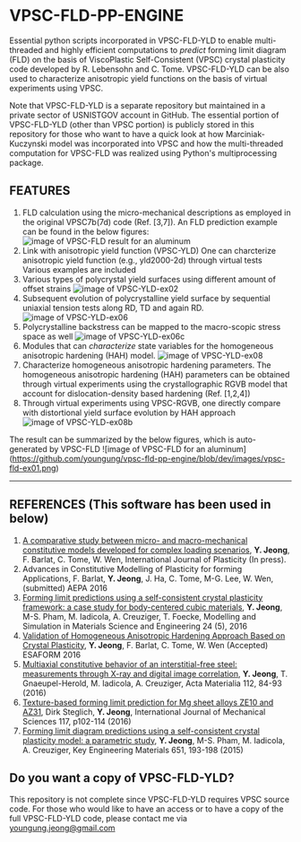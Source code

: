# VPSC-FLD-PP-ENGINE
Essential python scripts incorporated in VPSC-FLD-YLD to enable multi-threaded and
highly efficient computations to *predict* forming limit diagram (FLD) on the basis of
ViscoPlastic Self-Consistent (VPSC) crystal plasticity code developed by R. Lebensohn and C. Tome.
VPSC-FLD-YLD can be also used to characterize anisotropic yield functions on the basis of virtual experiments using VPSC.

Note that VPSC-FLD-YLD is a separate repository but maintained in a private sector of USNISTGOV account in GitHub.
The essential portion of VPSC-FLD-YLD (other than VPSC portion) is publicly stored in this repository
for those who want to have a quick look at how Marciniak-Kuczynski model was incorporated into VPSC and how the multi-threaded
computation for VPSC-FLD was realized using Python's multiprocessing package.


## FEATURES
1. FLD calculation using the micro-mechanical descriptions as employed in
 the original VPSC7b(7d) code (Ref. [3,7]).
 An FLD prediction example can be found in the below figures:
![image of VPSC-FLD result for an aluminum](https://github.com/youngung/vpsc-fld-pp-engine/blob/dev/images/vpsc-fld-ex01.png)
2. Link with anisotropic yield function (VPSC-YLD)
  One can charcterize anisotropic yield function (e.g., yld2000-2d) through virtual tests
  Various examples are included
  1. Various types of polycrystal yield surfaces using different amount of offset strains
  ![image of VPSC-YLD-ex02](https://github.com/usnistgov/vpsc-fld-pp-engine/blob/dev/images/vpsc-yld-ex02.png)
  2. Subsequent evolution of polycrystalline yield surface by sequential uniaxial tension tests along RD, TD and again RD.
  ![image of VPSC-YLD-ex06](https://github.com/usnistgov/vpsc-fld-pp-engine/blob/dev/images/vpsc-yld-ex06.png)
  3. Polycrystalline backstress can be mapped to the macro-scopic stress space as well
  ![image of VPSC-YLD-ex06c](https://github.com/usnistgov/vpsc-fld-pp-engine/blob/dev/images/vpsc-yld-ex06c.png)
  4. Modules that can *characterize* state variables for the homogeneous anisotropic hardening (HAH) model.
  ![image of VPSC-YLD-ex08](https://github.com/usnistgov/vpsc-fld-pp-engine/blob/dev/images/vpsc-yld-ex08.png)
3. Characterize homogeneous anisotropic hardening parameters.
The homogeneous anisotropic hardening (HAH) parameters can be obtained
through virtual experiments using the crystallographic RGVB model that account
for dislocation-density based hardening (Ref. [1,2,4])
  1. Through virtual experiments using VPSC-RGVB, one directly compare with distortional yield surface evolution by HAH approach
  ![image of VPSC-YLD-ex08b](https://github.com/usnistgov/vpsc-fld-pp-engine/blob/dev/images/vpsc-yld-ex08b.png)

The result can be summarized by the below figures, which is auto-generated by VPSC-FLD
![image of VPSC-FLD for an aluminum]
(https://github.com/youngung/vpsc-fld-pp-engine/blob/dev/images/vpsc-fld-ex01.png)


------------------------------------------------------------------------
## REFERENCES (This software has been used in below)
1. [A comparative study between micro- and macro-mechanical constitutive models developed for complex loading scenarios](http://dx.doi.org/10.1016/j.ijplas.2016.07.015),
 **Y. Jeong**, F. Barlat, C. Tome, W. Wen, International Journal of Plasticity (In press).
2. Advances in Constitutive Modelling of Plasticity for forming Applications,
 F. Barlat, **Y. Jeong**, J. Ha, C. Tome, M-G. Lee, W. Wen, (submitted) AEPA 2016
3. [Forming limit predictions using a self-consistent crystal plasticity framework: a case study for body-centered cubic materials](http://dx.doi.org/10.1088/0965-0393/24/5/055005),
 **Y. Jeong**,  M-S. Pham, M. Iadicola, A. Creuziger, T. Foecke, Modelling and Simulation in Materials Science and Engineering 24 (5), 2016
4. [Validation of Homogeneous Anisotropic Hardening Approach Based on Crystal Plasticity](http://dx.doi.org/10.1063/1.4963544), **Y. Jeong**, F. Barlat, C. Tome, W. Wen (Accepted)
 ESAFORM 2016
5. [Multiaxial constitutive behavior of an interstitial-free steel: measurements through X-ray and digital image correlation](http://dx.doi.org/10.1016/j.actamat.2016.04.013),
 **Y. Jeong**, T. Gnaeupel-Herold, M. Iadicola, A. Creuziger, Acta Materialia 112, 84-93 (2016)
6. [Texture-based forming limit prediction for Mg sheet alloys ZE10 and AZ31](http://dx.doi.org/10.1016/j.ijmecsci.2016.08.013),
Dirk Steglich, **Y. Jeong**, International Journal of Mechanical Sciences 117, p102-114 (2016)
7. [Forming limit diagram predictions using a self-consistent crystal plasticity model: a parametric study](https://doi.org/10.4028/www.scientific.net/KEM.651-653.193),
 **Y. Jeong**, M-S. Pham, M. Iadicola, A. Creuziger, Key Engineering Materials 651,
 193-198 (2015)


Do you want a copy of VPSC-FLD-YLD?
-------------------------------
This repository is not complete since VPSC-FLD-YLD requires VPSC source code.
For those who would like to have an access or to have a copy of the full
VPSC-FLD-YLD code, please contact me via youngung.jeong@gmail.com
